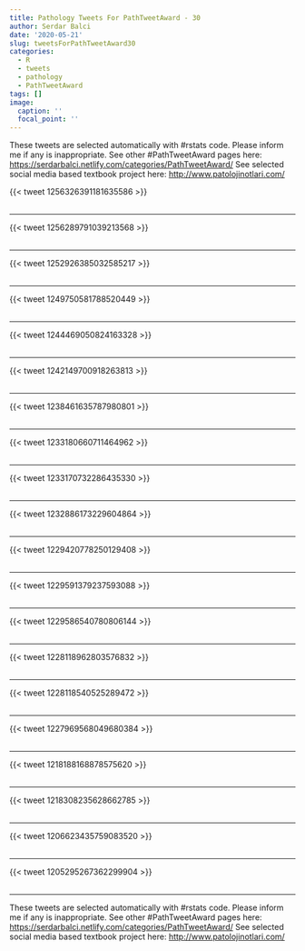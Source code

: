 ```yaml
---
title: Pathology Tweets For PathTweetAward - 30
author: Serdar Balci
date: '2020-05-21'
slug: tweetsForPathTweetAward30
categories:
  - R
  - tweets
  - pathology
  - PathTweetAward
tags: []
image:
  caption: ''
  focal_point: ''
---
```



These tweets are selected automatically with #rstats code. Please inform me if any is inappropriate.
See other #PathTweetAward pages here: https://serdarbalci.netlify.com/categories/PathTweetAward/ 
See selected social media based textbook project here: http://www.patolojinotlari.com/

{{< tweet 1256326391181635586 >}}
<br>
<br>
<hr>
{{< tweet 1256289791039213568 >}}
<br>
<br>
<hr>
{{< tweet 1252926385032585217 >}}
<br>
<br>
<hr>
{{< tweet 1249750581788520449 >}}
<br>
<br>
<hr>
{{< tweet 1244469050824163328 >}}
<br>
<br>
<hr>
{{< tweet 1242149700918263813 >}}
<br>
<br>
<hr>
{{< tweet 1238461635787980801 >}}
<br>
<br>
<hr>
{{< tweet 1233180660711464962 >}}
<br>
<br>
<hr>
{{< tweet 1233170732286435330 >}}
<br>
<br>
<hr>
{{< tweet 1232886173229604864 >}}
<br>
<br>
<hr>
{{< tweet 1229420778250129408 >}}
<br>
<br>
<hr>
{{< tweet 1229591379237593088 >}}
<br>
<br>
<hr>
{{< tweet 1229586540780806144 >}}
<br>
<br>
<hr>
{{< tweet 1228118962803576832 >}}
<br>
<br>
<hr>
{{< tweet 1228118540525289472 >}}
<br>
<br>
<hr>
{{< tweet 1227969568049680384 >}}
<br>
<br>
<hr>
{{< tweet 1218188168878575620 >}}
<br>
<br>
<hr>
{{< tweet 1218308235628662785 >}}
<br>
<br>
<hr>
{{< tweet 1206623435759083520 >}}
<br>
<br>
<hr>
{{< tweet 1205295267362299904 >}}
<br>
<br>
<hr>


These tweets are selected automatically with #rstats code. Please inform me if any is inappropriate.
See other #PathTweetAward pages here: https://serdarbalci.netlify.com/categories/PathTweetAward/ 
See selected social media based textbook project here: http://www.patolojinotlari.com/
